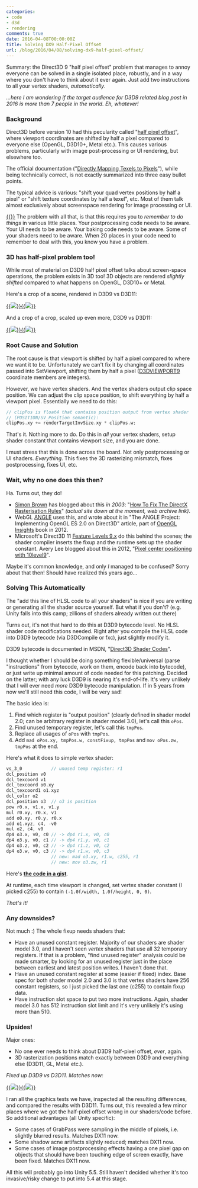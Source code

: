 ```yaml
---
categories:
- code
- d3d
- rendering
comments: true
date: 2016-04-08T00:00:00Z
title: Solving DX9 Half-Pixel Offset
url: /blog/2016/04/08/solving-dx9-half-pixel-offset/
---
```


Summary: the Direct3D 9 "half pixel offset" problem that manages to annoy everyone can be
solved in a single isolated place, robustly, and in a way where you don't have to think about it
ever again. Just add two instructions to all your vertex shaders, *automatically*.

*...here I am wondering if the target audience for D3D9 related blog post in 2016 is more than
7 people in the world. Eh, whatever!*



### Background

Direct3D before version 10 had this pecularity called "[half pixel offset](https://www.google.com/search?q=half%20pixel%20offset)", where viewport coordinates are shifted by half a pixel compared
to everyone else (OpenGL, D3D10+, Metal etc.). This causes various problems, particularly with
image post-processing or UI rendering, but elsewhere too.

The official documentation ("[Directly Mapping Texels to Pixels](https://msdn.microsoft.com/en-us/library/windows/desktop/bb219690.aspx)"),
while being technically correct, is not exactly summarized into three easy bullet points.

The typical advice is various: "shift your quad vertex positions by half a pixel" or "shift texture
coordinates by half a texel", etc. Most of them talk almost exclusively about screenspace
rendering for image processing or UI.

[{{<imgright src="/img/blog/2016-04/halfpixel-CodeRemoval.png" width="200">}}](/img/blog/2016-04/halfpixel-CodeRemoval.png)
The problem with all that, is that this requires you to *remember to do things* in various little places.
Your postprocessing code needs to be aware. Your UI needs to be aware. Your baking code needs to be aware.
Some of your shaders need to be aware. When 20 places in your code need to remember to deal with this, you
know you have a problem.



### 3D has half-pixel problem too!

While most of material on D3D9 half pixel offset talks about screen-space operations, the problem exists in 3D
too! 3D objects are rendered *slightly shifted* compared to what happens on OpenGL, D3D10+ or Metal.

Here's a crop of a scene, rendered in D3D9 vs D3D11:

[{{<img src="/img/blog/2016-04/halfpixel-Full-dx9.png">}}](/img/blog/2016-04/halfpixel-Full-dx9.png)[{{<img src="/img/blog/2016-04/halfpixel-Full-dx11.png">}}](/img/blog/2016-04/halfpixel-Full-dx11.png)

And a crop of a crop, scaled up even more, D3D9 vs D3D11:

[{{<img src="/img/blog/2016-04/halfpixel-Crop-dx9.png">}}](/img/blog/2016-04/halfpixel-Crop-dx9.png)[{{<img src="/img/blog/2016-04/halfpixel-Crop-dx11.png">}}](/img/blog/2016-04/halfpixel-Crop-dx11.png)



### Root Cause and Solution

The root cause is that viewport is shifted by half a pixel compared to where we want it to be. Unfortunately
we can't fix it by changing all coordinates passed into SetViewport, shifting them by half a pixel
([D3DVIEWPORT9](https://msdn.microsoft.com/en-us/library/windows/desktop/bb172632.aspx)
coordinate members are integers).

However, we have vertex shaders. And the vertex shaders output clip space position. We can adjust the clip space
position, to shift everything by half a viewport pixel. Essentially we need to do this:

``` c++
// clipPos is float4 that contains position output from vertex shader
// (POSITION/SV_Position semantic):
clipPos.xy += renderTargetInvSize.xy * clipPos.w;
```

That's it. Nothing more to do. Do this in *all* your vertex shaders, setup shader constant that contains
viewport size, and you are done.

I must stress that this is done across the board. Not only postprocessing or UI shaders. *Everything*. This
fixes the 3D rasterizing mismatch, fixes postprocessing, fixes UI, etc.



### Wait, why no one does this then?

Ha. Turns out, they do!

* [Simon Brown](https://twitter.com/sjb3d) has blogged about this *in 2003*:
  "[How To Fix The DirectX Rasterisation Rules](https://web.archive.org/web/20090812055103/http://www.sjbrown.co.uk/2003/05/01/fix-directx-rasterisation)"
  *(actual site down at the moment, web archive link)*.
* WebGL [ANGLE](https://github.com/google/angle) uses this, and wrote about it in "The ANGLE Project:
  Implementing OpenGL ES 2.0 on Direct3D" article, part of [OpenGL Insights](http://openglinsights.com/) book in 2012.
* Microsoft's Direct3D 11 [Feature Levels 9.x](https://msdn.microsoft.com/en-us/library/windows/desktop/ff476876.aspx)
  do this behind the scenes; the shader compiler inserts the fixup and the runtime sets up the shader constant.
  Avery Lee blogged about this in 2012, "[Pixel center positioning with 10level9](http://www.virtualdub.org/blog/pivot/entry.php?id=366)".

Maybe it's common knowledge, and only *I* managed to be confused? Sorry about that then! Should have realized
this years ago...



### Solving This Automatically

The "add this line of HLSL code to all your shaders" is nice if you are writing or generating all the shader
source yourself. But what if you don't? (e.g. Unity falls into this camp; zillions of shaders already
written out there)

Turns out, it's not that hard to do this at D3D9 bytecode level. No HLSL shader code modifications needed.
Right after you compile the HLSL code into D3D9 bytecode (via D3DCompile or fxc), just slightly modify it.

D3D9 bytecode is documented in MSDN, "[Direct3D Shader Codes](https://msdn.microsoft.com/en-us/library/windows/hardware/ff552891.aspx)".

I thought whether I should be doing something flexible/universal
(parse "instructions" from bytecode, work on them, encode back into bytecode), or just write up minimal
amount of code needed for this patching. Decided on the latter; with any luck D3D9 is nearing it's end-of-life.
It's very unlikely that I will ever need *more* D3D9 bytecode manipulation. If in 5 years from now we'll
still need this code, I will be very sad!

The basic idea is:

1. Find which register is "output position" (clearly defined in shader model 2.0; can be arbitrary
  register in shader model 3.0), let's call this `oPos`.
1. Find unused temporary register, let's call this `tmpPos`.
1. Replace all usages of `oPos` with `tmpPos`.
1. Add `mad oPos.xy, tmpPos.w, constFixup, tmpPos` and `mov oPos.zw, tmpPos` at the end.

Here's what it does to simple vertex shader:
``` c++
vs_3_0           // unused temp register: r1
dcl_position v0
dcl_texcoord v1
dcl_texcoord o0.xy
dcl_texcoord1 o1.xyz
dcl_color o2
dcl_position o3  // o3 is position
pow r0.x, v1.x, v1.y
mul r0.xy, r0.x, v1
add o0.xy, r0.y, r0.x
add o1.xyz, c4, -v0
mul o2, c4, v0
dp4 o3.x, v0, c0 // -> dp4 r1.x, v0, c0
dp4 o3.y, v0, c1 // -> dp4 r1.y, v0, c1
dp4 o3.z, v0, c2 // -> dp4 r1.z, v0, c2
dp4 o3.w, v0, c3 // -> dp4 r1.w, v0, c3
                 // new: mad o3.xy, r1.w, c255, r1
                 // new: mov o3.zw, r1
```

Here's [**the code in a gist**](https://gist.github.com/aras-p/c2ea7b45ff3fbd5312eb9904c4bb8415).

At runtime, each time viewport is changed, set vertex shader constant (I picked c255) to contain
`(-1.0f/width, 1.0f/height, 0, 0)`.

*That's it!*



### Any downsides?

Not much :) The whole fixup needs shaders that:

* Have an unused constant register. Majority of our shaders are shader model 3.0, and I haven't seen
  *vertex* shaders that use all 32 temporary registers. If that is a problem, "find unused register"
  analysis could be made smarter, by looking for an unused register just in the place between
  earliest and latest position writes. I haven't done that.
* Have an unused constant register at some (easier if fixed) index. Base spec for both shader model 2.0 and 3.0
  is that vertex shaders have 256 constant registers, so I just picked the last one (c255) to contain
  fixup data.
* Have instruction slot space to put two more instructions. Again, shader model 3.0 has 512 instruction slot limit
  and it's very unlikely it's using more than 510.



### Upsides!

Major ones:

* No one ever needs to think about D3D9 half-pixel offset, *ever*, again.
* 3D rasterization positions match exactly between D3D9 and everything else (D3D11, GL, Metal etc.).

*Fixed up D3D9 vs D3D11. Matches now:*

[{{<img src="/img/blog/2016-04/halfpixel-Crop-dx9new.png">}}](/img/blog/2016-04/halfpixel-Crop-dx9new.png)[{{<img src="/img/blog/2016-04/halfpixel-Crop-dx11.png">}}](/img/blog/2016-04/halfpixel-Crop-dx11.png)


I ran all the graphics tests we have, inspected all the resulting differences, and compared the results
with D3D11. Turns out, this revealed a few minor places where we got the half-pixel offset wrong
in our shaders/code before. So additional advantages (all Unity specific):

* Some cases of GrabPass were sampling in the middle of pixels, i.e. slightly blurred results. Matches DX11 now.
* Some shadow acne artifacts slightly reduced; matches DX11 now.
* Some cases of image postprocessing effects having a one pixel gap on objects that should have been
  touching edge of screen exactly, have been fixed. Matches DX11 now.

All this will probably go into Unity 5.5. Still haven't decided whether it's too invasive/risky change to
put into 5.4 at this stage.

